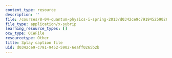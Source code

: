 ```yaml
---
content_type: resource
description: ''
file: /courses/8-04-quantum-physics-i-spring-2013/d0342ce9c791945259026eaff0265b2b_SsCeVABM4Mo.srt
file_type: application/x-subrip
learning_resource_types: []
ocw_type: OCWFile
resourcetype: Other
title: 3play caption file
uid: d0342ce9-c791-9452-5902-6eaff0265b2b
---
```

